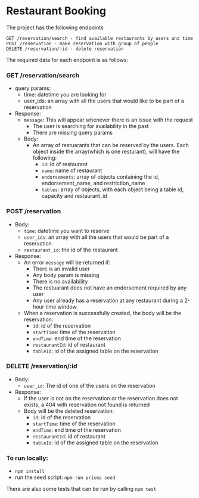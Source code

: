 # Restaurant Booking

The project has the following endpoints

```
GET /reservation/search - find available restaurants by users and time
POST /reservation - make reservation with group of people
DELETE /reservation/:id - delete reservation
```

The required data for each endpoint is as follows:

### GET /reservation/search

- query params:
  - time: datetime you are looking for
  - user_ids: an array with all the users that would like to be part of a reservation
- Response:
  - `message`: This will appear whenever there is an issue with the request
    - The user is searching for availability in the past
    - There are missing query params
  - Body:
    - An array of restuarants that can be reserved by the users. Each object inside the array(which is one resturant), will have the following:
      - `id`: id of restaurant
      - `name`: name of restaurant
      - `endorsements`: array of objects containing the id, endorsement_name, and restriction_name
      - `tables`: array of objects, with each object being a table id, capacity and restaurant_id

### POST /reservation

- Body:
  - `time`: datetime you want to reserve
  - `user_ids`: an array with all the users that would be part of a reservation
  - `restaurant_id`: the id of the restaurant
- Response:
  - An error `message` will be returned if:
    - There is an invalid user
    - Any body param is missing
    - There is no availability
    - The restuarant does not have an endorsement required by any user
    - Any user already has a reservation at any restaurant during a 2-hour time window.
  - When a reservation is successfully created, the body will be the reservation:
    - `id`: id of the reservation
    - `startTime`: time of the reservation
    - `endTime`: end time of the reservation
    - `restaurantId`: id of restaurant
    - `tableId`: id of the assigned table on the reservation

### DELETE /reservation/:id

- Body:
  - `user_id`: The id of one of the users on the reservation
- Response:
  - If the user is not on the reservation or the reservation does not exists, a 404 with reservation not found is returned
  - Body will be the deleted reservation:
    - `id`: id of the reservation
    - `startTime`: time of the reservation
    - `endTime`: end time of the reservation
    - `restaurantId`: id of restaurant
    - `tableId`: id of the assigned table on the reservation

### To run locally:

- `npm install`
- run the seed script:
  `npm run prisma seed`

There are also some tests that can be run by calling `npm test`
